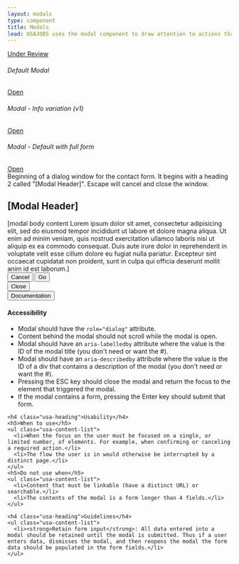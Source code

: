 ```yaml
---
layout: modals
type: component
title: Modals
lead: USAJOBS uses the modal component to draw attention to actions that require user input.
---
```


<a href="{{ site.baseurl }}/getting-started/#maturity" class="usa-label maturity under_review">Under Review</a>

<div class="preview">
  <h6 class="usa-heading-alt">Default Modal</h6>
  <a href="#modal-trigger" class="usa-button usajobs-button" data-object-trigger="modal" data-target="#modal-demo">Open</a>

  <h6 class="usa-heading-alt">Modal - Info variation (v1)</h6>
  <a href="#modal-trigger" class="usa-button usajobs-button" data-object-trigger="modal" data-target="#modal-info-demo">Open</a>

  <h6 class="usa-heading-alt">Modal - Default with full form</h6>
  <a href="#modal-trigger" class="usa-button usajobs-button" data-object-trigger="modal" data-target="#modal-wide-demo">Open</a>


  <div class="usajobs-modal" data-object="modal" data-state="is-closed" id="modal-default" aria-hidden="true" role="dialog" aria-labelledby="usajobs-modal-heading" aria-describedby="usajobs-modal-description">
    <div class="usajobs-modal__dialog">
      <div class="usajobs-modal__content">
        <div id="usajobs-modal-description" class="usajobs-assistive-text">
          Beginning of a dialog window for the contact form. It begins with a heading 2
          called &quot;[Modal Header]&quot;. Escape will cancel and close the window.
        </div>
        <div class="usajobs-modal__header">
          <h2 id="usajobs-modal-heading" class="usajobs-modal__title">[Modal Header]</h2>
        </div>
        <div class="usajobs-modal__body">
          [modal body content Lorem ipsum dolor sit amet, consectetur adipisicing elit, sed do eiusmod tempor incididunt ut labore et dolore magna aliqua. Ut enim ad minim veniam,
          quis nostrud exercitation ullamco laboris nisi ut aliquip ex ea commodo
          consequat. Duis aute irure dolor in reprehenderit in voluptate velit esse
          cillum dolore eu fugiat nulla pariatur. Excepteur sint occaecat cupidatat non
          proident, sunt in culpa qui officia deserunt mollit anim id est laborum.]
        </div>
        <div class="usajobs-modal__footer">
          <button class="usa-button-big usa-button-outline" data-behavior="modal.close">Cancel</button>
          <button class="usa-button-big usa-button-primary" data-behavior="modal.close">Go</button>
        </div>
        <div class="usajobs-modal__actions">
          <button class="usajobs-modal__close" data-behavior="modal.close" >
            <span class="usajobs-assistive-text">Close</span>
          </button>
        </div>
      </div>
    </div>
  </div>
</div>

<div class="usa-accordion-bordered usa-accordion-docs">
  <button class="usa-button-unstyled usa-accordion-button"
      aria-expanded="true" aria-controls="collapsible-0">
    Documentation
  </button>
  <div id="collapsible-0" aria-hidden="false" class="usa-accordion-content">
    <h4 class="usa-heading">Accessibility</h4>
    <ul class="usa-content-list">
      <li>Modal should have the <code>role="dialog"</code> attribute.</li>
      <li>Content behind the modal should not scroll while the modal is open.</li>
      <li>Modal should have an <code>aria-labelledby</code> attribute where the value is the ID of the modal title (you don't need or want the #).</li>
      <li>Modal should have an <code>aria-describedby</code> attribute where the value is the ID of a div that contains a description of the modal (you don't need or want the #).</li>
      <li>Pressing the ESC key should close the modal and return the focus to the element that triggered the modal.</li>
      <li>If the modal contains a form, pressing the Enter key should submit that form.</li>
    </ul>

    <h4 class="usa-heading">Usability</h4>
    <h5>When to use</h5>
    <ul class="usa-content-list">
      <li>When the focus on the user must be focused on a single, or limited number, of elements. For example, when confirming or canceling a required action.</li>
      <li>The flow the user is in would otherwise be interrupted by a distinct page.</li>
    </ul>
    <h5>Do not use when</h5>
    <ul class="usa-content-list">
      <li>Content that must be linkable (have a distinct URL) or searchable.</li>
      <li>The contents of the modal is a form longer than 4 fields.</li>
    </ul>

    <h4 class="usa-heading">Guidelines</h4>
    <ul class="usa-content-list">
      <li><strong>Retain form input</strong>: All data entered into a modal should be retained until the modal is submitted. Thus if a user enters data, dismisses the modal, and then reopens the modal the form data should be populated in the form fields.</li>
    </ul>
  </div>
</div>
